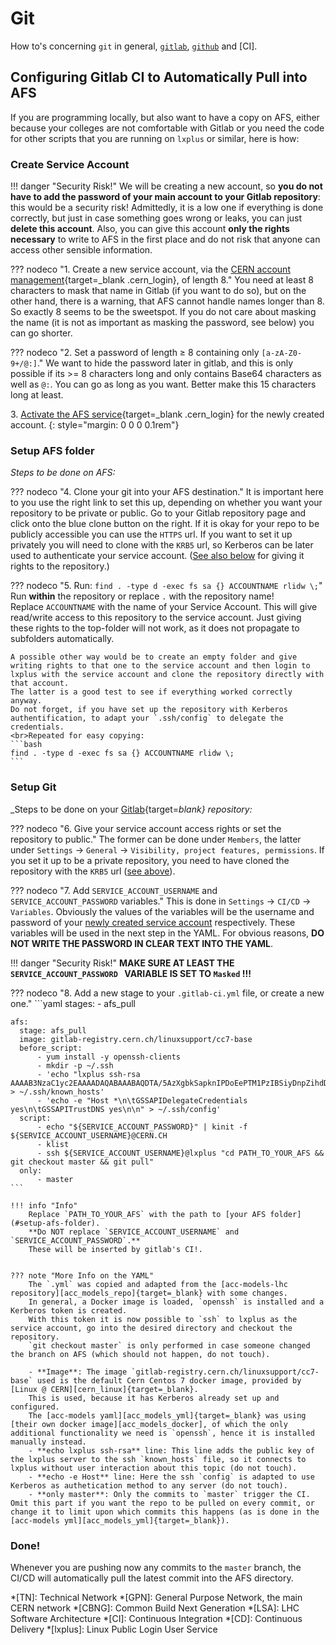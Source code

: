 # Git

How to's concerning  `git` in general,  [`gitlab`][cern_gitlab], [`github`][github] and [CI].

## Configuring Gitlab CI to Automatically Pull into AFS

If you are programming locally, but also want to have a copy on AFS, either because your colleges are not comfortable with Gitlab or you need the code for other scripts that you are running on `lxplus` or similar, here is how:

### Create Service Account

!!! danger "Security Risk!"
    We will be creating a new account, so **you do not have to add the password of your main account to your Gitlab repository**: this would be a security risk!
    Admittedly, it is a low one if everything is done correctly, but just in case something goes wrong or leaks, you can just **delete this account**.
    Also, you can give this account **only the rights necessary** to write to AFS in the first place and do not risk that anyone can access other sensible information.

??? nodeco "1. Create a new service account, via the [CERN account management][new_account]{target=_blank .cern_login}, of length 8."
    You need at least 8 characters to mask that name in Gitlab (if you want to do so), but on the other hand, there is a warning, that AFS cannot handle names longer than 8.
    So exactly 8 seems to be the sweetspot.
    If you do not care about masking the name (it is not as important as masking the password, see below) you can go shorter.

??? nodeco "2. Set a password of length &GreaterEqual; 8 containing only `[a-zA-Z0-9+/@:]`."
    We want to hide the password later in gitlab, and this is only possible if its >= 8 characters long and only contains Base64 characters as well as `@:`.
    You can go as long as you want. Better make this 15 characters long at least.

3\. [Activate the AFS service][afs_services]{target=_blank .cern_login} for the newly created account.
{: style="margin: 0 0 0 0.1rem"}

### Setup AFS folder

_Steps to be done on AFS:_

??? nodeco "4. Clone your git into your AFS destination."
    It is important here to you use the right link to set this up, depending on whether you want your repository to be private or public.
    Go to your Gitlab repository page and click onto the <span style="color=#0033A0">blue clone button</span> on the right.
    If it is okay for your repo to be publicly accessible you can use the `HTTPS` url.
    If you want to set it up privately you will need to clone with the `KRB5` url, so Kerberos can be later used to authenticate your service account.
    ([See also below](#setup-git) for giving it rights to the repository.)

??? nodeco "5. Run: `find . -type d -exec fs sa {} ACCOUNTNAME rlidw \;`"
    Run **within** the repository or replace `.` with the repository name!<br>
    Replace `ACCOUNTNAME` with the name of your Service Account. 
    This will give read/write access to this repository to the service account.
    Just giving these rights to the top-folder will not work, as it does not propagate to subfolders automatically.

    A possible other way would be to create an empty folder and give writing rights to that one to the service account and then login to lxplus with the service account and clone the repository directly with that account.
    The latter is a good test to see if everything worked correctly anyway.
    Do not forget, if you have set up the repository with Kerberos authentification, to adapt your `.ssh/config` to delegate the credentials.
    <br>Repeated for easy copying:
    ```bash
    find . -type d -exec fs sa {} ACCOUNTNAME rlidw \;
    ```

### Setup Git

_Steps to be done on your [Gitlab][cern_gitlab]{target=_blank} repository:_

??? nodeco "6. Give your service account access rights or set the repository to public."
    The former can be done under `Members`, the latter under `Settings` &rarr; `General` &rarr; `Visibility, project features, permissions`.
    If you set it up to be a private repository, you need to have cloned the repository with the `KRB5` url ([see above](#setup-afs-folder)).

??? nodeco "7. Add `SERVICE_ACCOUNT_USERNAME` and `SERVICE_ACCOUNT_PASSWORD` variables."
    This is done in `Settings` &rarr; `CI/CD` &rarr; `Variables`.
    Obviously the values of the variables will be the username and password of your [newly created service account](#create-service-account) respectively.
    These variables will be used in the next step in the YAML.
    For obvious reasons, **DO NOT WRITE THE PASSWORD IN CLEAR TEXT INTO THE YAML**.

!!! danger "Security Risk!"
    **MAKE SURE AT LEAST THE `SERVICE_ACCOUNT_PASSWORD ` VARIABLE IS SET TO `Masked` !!!**

??? nodeco "8. Add a new stage to your `.gitlab-ci.yml` file, or create a new one."
    ```yaml
    stages:
    - afs_pull

    afs:
      stage: afs_pull
      image: gitlab-registry.cern.ch/linuxsupport/cc7-base
      before_script:
          - yum install -y openssh-clients
          - mkdir -p ~/.ssh
          - 'echo "lxplus ssh-rsa AAAAB3NzaC1yc2EAAAADAQABAAABAQDTA/5AzXgbkSapknIPDoEePTM1PzIBSiyDnpZihdDXKzm8UdXxCDJLUVjBwc1JfBjnaXPEeBKZDuozDss/m98m5qQu+s2Dks000V8cUFTU+BFotzRWX0jWSBpmzse0477b40X2XCPqX0Cqfx9yHdkuMlyF0kJRxXgsGTcwzwbmvqNHJdHHYJJz93hGpBhYMREcDN5VOxXz6Ack3X7xfF29xaC91oOAqq75O11LXF5Y4kAeN9kDG8o6Zsqk4c5at5aqWqzZfnnVtGjhkgU2Mt5aKwptaFMe0Z3ys/zZM4SnsE9NfompnnWsiKk2y09UvrbzuYPWLt43Fp3+IFqRJvBX" > ~/.ssh/known_hosts'
          - 'echo -e "Host *\n\tGSSAPIDelegateCredentials yes\n\tGSSAPITrustDNS yes\n\n" > ~/.ssh/config'
      script:
          - echo "${SERVICE_ACCOUNT_PASSWORD}" | kinit -f ${SERVICE_ACCOUNT_USERNAME}@CERN.CH
          - klist
          - ssh ${SERVICE_ACCOUNT_USERNAME}@lxplus "cd PATH_TO_YOUR_AFS && git checkout master && git pull"
      only:
          - master
    ```

    !!! info "Info"
        Replace `PATH_TO_YOUR_AFS` with the path to [your AFS folder](#setup-afs-folder).
        **Do NOT replace `SERVICE_ACCOUNT_USERNAME` and `SERVICE_ACCOUNT_PASSWORD`.**
        These will be inserted by gitlab's CI!.


    ??? note "More Info on the YAML"
        The `.yml` was copied and adapted from the [acc-models-lhc repository][acc_models_repo]{target=_blank} with some changes.
        In general, a Docker image is loaded, `openssh` is installed and a Kerberos token is created.
        With this token it is now possible to `ssh` to lxplus as the service account, go into the desired directory and checkout the repository. 
        `git checkout master` is only performed in case someone changed the branch on AFS (which should not happen, do not touch).

        - **Image**: The image `gitlab-registry.cern.ch/linuxsupport/cc7-base` used is the default Cern Centos 7 docker image, provided by [Linux @ CERN][cern_linux]{target=_blank}.
        This is used, because it has Kerberos already set up and configured.
        The [acc-models yaml][acc_models_yml]{target=_blank} was using [their own docker image][acc_models_docker], of which the only additional functionality we need is `openssh`, hence it is installed manually instead.
        - **echo lxplus ssh-rsa** line: This line adds the public key of the lxplus server to the ssh `known_hosts` file, so it connects to lxplus without user interaction about this topic (do not touch).
        - **echo -e Host** line: Here the ssh `config` is adapted to use Kerberos as authetication method to any server (do not touch). 
        - **only master**: Only the commits to `master` trigger the CI. Omit this part if you want the repo to be pulled on every commit, or change it to limit upon which commits this happens (as is done in the [acc-models yml][acc_models_yml]{target=_blank}).  

### Done!

Whenever you are pushing now any commits to the `master` branch, the CI/CD will automatically pull the latest commit into the AFS directory.

*[TN]: Technical Network
*[GPN]: General Purpose Network, the main CERN network
*[CBNG]: Common Build Next Generation
*[LSA]: LHC Software Architecture
*[CI]: Continuous Integration
*[CD]: Continuous Delivery
*[lxplus]: Linux Public Login User Service

[sshuttle]: https://sshuttle.readthedocs.io/en/stable/

[new_account]: https://account.cern.ch/account/Management/NewAccount.aspx
[afs_services]: https://resources.web.cern.ch/resources/Manage/AFS/Default.aspx
[github]: https://github.com/
[cern_gitlab]: https://gitlab.cern.ch/
[cern_linux]: https://linux.web.cern.ch/dockerimages/
[acc_models_repo]: https://gitlab.cern.ch/acc-models/acc-models-lhc/
[acc_models_yml]: https://gitlab.cern.ch/acc-models/acc-models-lhc/-/blob/2018/.gitlab-ci.yml
[acc_models_docker]: https://gitlab.cern.ch/acc-models/acc-models-www/-/blob/master/_docker/Dockerfile_cern_cc7_base